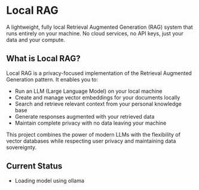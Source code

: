 # Local RAG

A lightweight, fully local Retrieval Augmented Generation (RAG) system that runs entirely on your machine. No cloud services, no API keys, just your data and your compute.

## What is Local RAG?

Local RAG is a privacy-focused implementation of the Retrieval Augmented Generation pattern. It enables you to:

- Run an LLM (Large Language Model) on your local machine
- Create and manage vector embeddings for your documents locally
- Search and retrieve relevant context from your personal knowledge base
- Generate responses augmented with your retrieved data
- Maintain complete privacy with no data leaving your machine

This project combines the power of modern LLMs with the flexibility of vector databases while respecting user privacy and maintaining data sovereignty.

## Current Status

- Loading model using ollama